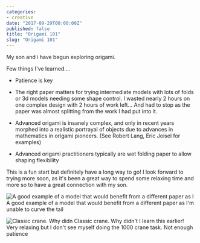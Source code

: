 ```yaml
---
categories:
- creative
date: "2017-09-29T00:00:00Z"
published: false
title: "Origami 101"
slug: "Origami 101"
---
```


My son and i have begun exploring origami.

Few things I've learned....

- Patience is key

- The right paper matters for trying intermediate models with lots of folds or 3d models needing some shape control. I wasted nearly 2 hours on one complex design with 2 hours of work left... And had to stop as the paper was almost splitting from the work I had put into it.

- Advanced origami is insanely complex, and only in recent years morphed into a realistic portrayal of objects due to advances in mathematics in origami pioneers. (See Robert Lang, Eric Joisel for examples)

- Advanced origami practitioners typically are wet folding paper to allow shaping flexibility

This is a fun start but definitely have a long way to go! I look forward to trying more soon, as it's been a great way to spend some relaxing time and more so to have a great connection with my son.

![A good example of a model that would benefit from a different paper as I](/images/upload.jpg) A good example of a model that would benefit from a different paper as I'm unable to curve the tail

![Classic crane. Why didn](/images/upload.jpg) Classic crane. Why didn't I learn this earlier! Very relaxing but I don't see myself doing the 1000 crane task. Not enough patience
